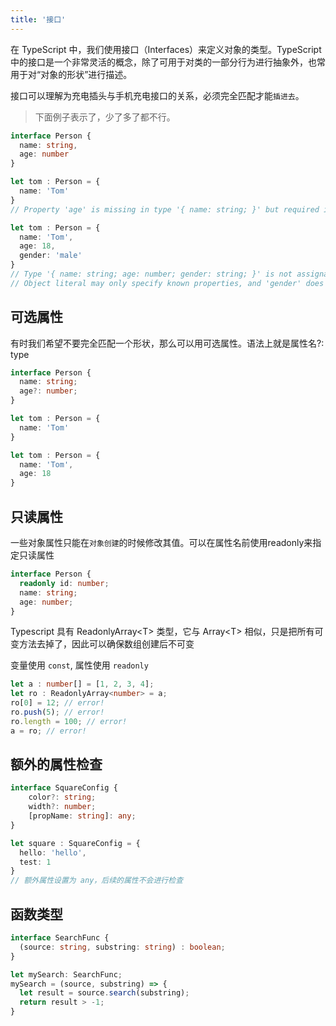 ```yaml
---
title: '接口'
---
```


在 TypeScript 中，我们使用接口（Interfaces）来定义对象的类型。TypeScript 中的接口是一个非常灵活的概念，除了可用于对类的一部分行为进行抽象外，也常用于对“对象的形状”进行描述。

接口可以理解为充电插头与手机充电接口的关系，必须完全匹配才能`插进去`。

> 下面例子表示了，少了多了都不行。

```typescript
interface Person {
  name: string,
  age: number
}

let tom : Person = {
  name: 'Tom'
}
// Property 'age' is missing in type '{ name: string; }' but required in type 'Person'

let tom : Person = {
  name: 'Tom',
  age: 18,
  gender: 'male'
}
// Type '{ name: string; age: number; gender: string; }' is not assignable to type 'Person'.
// Object literal may only specify known properties, and 'gender' does not exist in type 'Person'.
```

## 可选属性

有时我们希望不要完全匹配一个形状，那么可以用可选属性。语法上就是<span class="e-1">属性名?: type</span>
```typescript {3}
interface Person {
  name: string;
  age?: number;
}

let tom : Person = {
  name: 'Tom'
}

let tom : Person = {
  name: 'Tom',
  age: 18
}
```

## 只读属性

一些对象属性只能在`对象创建`的时候修改其值。可以在属性名前使用<span class="e-1">readonly</span>来指定只读属性

```typescript {2}
interface Person {
  readonly id: number;
  name: string;
  age: number;
}
```

Typescript 具有 <span class="e-1">ReadonlyArray\<T\></span> 类型，它与 <span class="e-1">Array\<T\></span> 相似，只是把所有可变方法去掉了，因此可以确保数组创建后不可变

变量使用 `const`, 属性使用 `readonly`

```typescript {2}
let a : number[] = [1, 2, 3, 4];
let ro : ReadonlyArray<number> = a;
ro[0] = 12; // error!
ro.push(5); // error!
ro.length = 100; // error!
a = ro; // error!
```

## 额外的属性检查

```typescript {4}
interface SquareConfig {
    color?: string;
    width?: number;
    [propName: string]: any;
}

let square : SquareConfig = {
  hello: 'hello',
  test: 1
}
// 额外属性设置为 any，后续的属性不会进行检查
```

## 函数类型

```typescript
interface SearchFunc {
  (source: string, substring: string) : boolean;
}

let mySearch: SearchFunc;
mySearch = (source, substring) => {
  let result = source.search(substring);
  return result > -1;
}
```